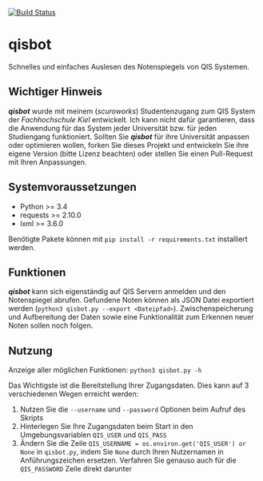 [![Build Status](https://travis-ci.com/scuroworks/qisbot.svg?token=24qz67tadxUHqtNZeoJu&branch=develop)](https://travis-ci.com/scuroworks/qisbot)

# qisbot
Schnelles und einfaches Auslesen des Notenspiegels von QIS Systemen.

## Wichtiger Hinweis
***qisbot*** wurde mit meinem (*scuroworks*) Studentenzugang zum QIS System der *Fachhochschule Kiel* entwickelt.
Ich kann nicht dafür garantieren, dass die Anwendung für das System jeder Universität bzw. für jeden Studiengang funktioniert. Sollten Sie ***qisbot*** für ihre Universität anpassen oder optimieren wollen, forken Sie dieses Projekt und entwickeln Sie ihre eigene Version (bitte Lizenz beachten) oder stellen Sie einen Pull-Request mit Ihren Anpassungen.

## Systemvoraussetzungen
- Python >= 3.4
- requests >= 2.10.0
- lxml >= 3.6.0

Benötigte Pakete können mit `pip install -r requirements.txt` installiert werden.

## Funktionen
***qisbot*** kann sich eigenständig auf QIS Servern anmelden und den Notenspiegel abrufen.
Gefundene Noten können als JSON Datei exportiert werden (`python3 qisbot.py --export <Dateipfad>`).
Zwischenspeicherung und Aufbereitung der Daten sowie eine Funktionalität zum Erkennen neuer Noten sollen noch folgen.

## Nutzung
Anzeige aller möglichen Funktionen: `python3 qisbot.py -h`

Das Wichtigste ist die Bereitstellung Ihrer Zugangsdaten. Dies kann auf 3 verschiedenen Wegen erreicht werden:

1. Nutzen Sie die `--username` und `--password` Optionen beim Aufruf des Skripts
2. Hinterlegen Sie Ihre Zugangsdaten beim Start in den Umgebungsvariablen `QIS_USER` und `QIS_PASS`
3. Ändern Sie die Zeile `QIS_USERNAME = os.environ.get('QIS_USER') or None` in `qisbot.py`, indem Sie `None` durch Ihren Nutzernamen in Anführungszeichen ersetzen. Verfahren Sie genauso auch für die `QIS_PASSWORD` Zeile direkt darunter
